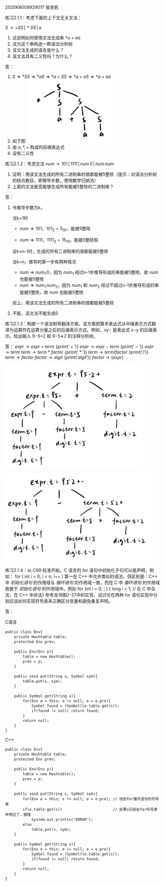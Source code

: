 2020K8009929017 侯昱帆

练习2.1.1：考虑下面的上下文无关文法：

$S\rightarrow+SS\,|\,*SS\,|\,a$

1. 试说明如何使用文法生成串 $*a+aa$
2. 试为这个串构造一颗语法分析树
3. 该文法生成的语言是什么？
4. 该文法具有二义性吗？为什么？



答：

1. $S\Rightarrow*SS\Rightarrow*aS\Rightarrow*a+SS\Rightarrow*a+aS\Rightarrow*a+aa$
2. 如下图
  ![assembly-hm2-1](assets/assembly-hm2-1.png)
3. 由 $a,*,+$ 构成的前缀表达式
4. 没有二义性



练习2.1.2：考虑文法
$num\rightarrow 101\,|\,1111\,|\,num\,0\,|\,num\,num$
1. 证明：用该文法生成的所有二进制串的值都能被5整除（提示：对语法分析树的结点数目，即推导步数，使用数学归纳法）
2. 上面的文法是否能够生成所有能被5整除的二进制串？



答：
1. 令推导步数为k，

   当k=1时

   - $num\Rightarrow101$，$101_2=5_{10}$，能被5整除 

   - $num\Rightarrow1111$，$1111_2=15_{10}$，能被5整除假

   设k≤n-1时，生成的所有二进制串的值都能被5整除

   当k=n，推导的第一步有两种情况

   - $num\Rightarrow num_1\,0$，因为 $num_1$ 经过n-1步推导形成的串能被5整除，故 $num$ 也能被5整除
   - $num\Rightarrow num_1\,num_2$，因为 $num_1$ 和 $num_2$ 经过不超过n-1步推导形成的串能被5整除，故 $num$ 也能被5整除

   综上，用该文法生成的所有二进制串的值都能被5整除

2. 不能，该文法不能生成0



练习2.1.3：构建一个语法制导翻译方案，该方案把算术表达式从中缀表示方式翻译为运算符在运算分量之后的后缀表示方式。例如，xy− 是表达式 x−y 的后缀表示。给出输入 9−5+2 和 9−5∗2 的注释分析树。



答：
$expr\rightarrow expr+term\,\,\{print('+')\}$
$expr\rightarrow expr-term\,\,\{print('-')\}$
$expr\rightarrow term$
$term\rightarrow term*factor\,\,\{print('*')\}$
$term\rightarrow term/factor\,\,\{print('/')\}$
$term\rightarrow factor$
$factor\rightarrow digit\,\,\{print('digit')\}$
$factor\rightarrow (expr)$

![assembly-hm2-2](assets/assembly-hm2-2.png)

![assembly-hm2-3](assets/assembly-hm2-3.png)



练习2.1.4：从 C99 标准开始，C 语言的 for 语句中初始化子句可以是声明，例如：
for ( int i = 0; i < n; i++ )
第一在 C++ 中允许类似的语法，但区别是：C++ 中 *初始化语句* 的作用域与 *循环语句* 的作用域一致，而在 C 中 *循环语句* 的作用域嵌套于 *初始化语句* 的作用域中。例如
for (int i = 0; ; ) { long i = 1; // 在 C 中合法，在 C++ 中非法}
参考龙书图2-37中的实现，试讨论在两种 for 语句实现中分别应该如何实现符号表来正确区分变量和避免重复声明。



答：

C语言

```
public class Env{
	private Hashtable table;
	protected Env prev;
	
	public Env(Env p){
		table = new Hashtable();
		prev = p;
	}
	
	public void put(String s, Symbol sym){
		table.put(s, sym);
	}
	
	public Symbol get(String s){
		for(Env e = this; e != null; e = e.pre){
			Symbol found = (Symbol)(e.table.get(s));
			if(found != null) return found;
		}
		return null;
	}
}
```

C++
```
public class Env{
	private Hashtable table;
	protected Env prev;
	
	public Env(Env p){
		table = new Hashtable();
		prev = p;
	}
	
	public void put(String s, Symbol sym){
		for(Env e = this; e != null; e = e.pre); // 找到for循环语句的符号表
		if(e.table.get(s))                       // 如果s已经在for符号表声明过了，报错
			System.out.println("ERROR");
		else 
			table.put(s, sym);
	}
	
	public Symbol get(String s){
		for(Env e = this; e != null; e = e.pre){
			Symbol found = (Symbol)(e.table.get(s));
			if(found != null) return found;
		}
		return null;
	}
}
```
